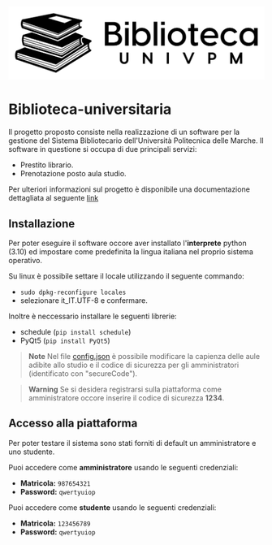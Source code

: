<div align="center">
  <img src="View/Amministratore/Resources/logo biblioteca.png">
</div>

# Biblioteca-universitaria
Il progetto proposto consiste nella realizzazione di un software per la gestione del Sistema Bibliotecario dell'Università Politecnica delle Marche. Il software in questione si occupa di due principali servizi:
+ Prestito librario.
+ Prenotazione posto aula studio.

Per ulteriori informazioni sul progetto è disponibile una documentazione dettagliata al seguente [link](Documentazione/Biblioteca_universitaria.pdf)

## Installazione
Per poter eseguire il software occore aver installato l'**interprete** python (3.10) ed impostare come predefinita la lingua italiana nel proprio sistema operativo. 

Su linux è possibile settare il locale utilizzando il seguente commando: 

- `sudo dpkg-reconfigure locales`
- selezionare it_IT.UTF-8 e confermare.


Inoltre è neccessario installare le seguenti librerie:
+ schedule (`pip install schedule`)
+ PyQt5 (`pip install PyQt5`)


> **Note**
> Nel file <a href="config.json">config.json</a> è possibile modificare la capienza delle aule adibite allo studio e il codice di sicurezza per gli amministratori (identificato con "secureCode").

> **Warning**
> Se si desidera registrarsi sulla piattaforma come amministratore occore inserire il codice di sicurezza **1234**.


## Accesso alla piattaforma
Per poter testare il sistema sono stati forniti di default un amministratore e uno studente. 

Puoi accedere come **amministratore** usando le seguenti credenziali:
- **Matricola:** `987654321`
- **Password:** `qwertyuiop`

Puoi accedere come **studente** usando le seguenti credenziali:
- **Matricola:** `123456789`
- **Password:** `qwertyuiop`
